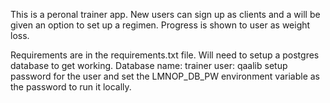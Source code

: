 This is a peronal trainer app. New users can sign up as clients and a will be given an option to set up a regimen.
Progress is shown to user as weight loss.

Requirements are in the requirements.txt file. 
Will need to setup a postgres database to get working.
Database name: trainer
user: qaalib
setup password for the user and set the LMNOP_DB_PW environment variable as the password to run it locally.
